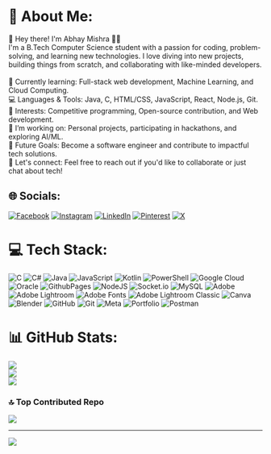 # 💫 About Me:
👋 Hey there! I'm Abhay Mishra 👨‍💻<br>I'm a B.Tech Computer Science student with a passion for coding, problem-solving, and learning new technologies. I love diving into new projects, building things from scratch, and collaborating with like-minded developers.<br><br>🌱 Currently learning: Full-stack web development, Machine Learning, and Cloud Computing.<br>💻 Languages & Tools:  Java, C, HTML/CSS, JavaScript, React, Node.js, Git.<br>👾 Interests: Competitive programming, Open-source contribution, and Web development.<br>🔭 I’m working on: Personal projects, participating in hackathons, and exploring AI/ML.<br>🚀 Future Goals: Become a software engineer and contribute to impactful tech solutions.<br>💬 Let's connect: Feel free to reach out if you'd like to collaborate or just chat about tech!


## 🌐 Socials:
[![Facebook](https://img.shields.io/badge/Facebook-%231877F2.svg?logo=Facebook&logoColor=white)](https://facebook.com/https://www.facebook.com/share/zGtsQcYj7iSVb1zK/) [![Instagram](https://img.shields.io/badge/Instagram-%23E4405F.svg?logo=Instagram&logoColor=white)](https://instagram.com/Abhay_mishra_00) [![LinkedIn](https://img.shields.io/badge/LinkedIn-%230077B5.svg?logo=linkedin&logoColor=white)](https://linkedin.com/in/abhay-mishra-804761225) [![Pinterest](https://img.shields.io/badge/Pinterest-%23E60023.svg?logo=Pinterest&logoColor=white)](https://pinterest.com/abhay_mishra_00) [![X](https://img.shields.io/badge/X-black.svg?logo=X&logoColor=white)](https://x.com/abhaymishra8088) 

# 💻 Tech Stack:
![C](https://img.shields.io/badge/c-%2300599C.svg?style=for-the-badge&logo=c&logoColor=white) ![C#](https://img.shields.io/badge/c%23-%23239120.svg?style=for-the-badge&logo=csharp&logoColor=white) ![Java](https://img.shields.io/badge/java-%23ED8B00.svg?style=for-the-badge&logo=openjdk&logoColor=white) ![JavaScript](https://img.shields.io/badge/javascript-%23323330.svg?style=for-the-badge&logo=javascript&logoColor=%23F7DF1E) ![Kotlin](https://img.shields.io/badge/kotlin-%237F52FF.svg?style=for-the-badge&logo=kotlin&logoColor=white) ![PowerShell](https://img.shields.io/badge/PowerShell-%235391FE.svg?style=for-the-badge&logo=powershell&logoColor=white) ![Google Cloud](https://img.shields.io/badge/GoogleCloud-%234285F4.svg?style=for-the-badge&logo=google-cloud&logoColor=white) ![Oracle](https://img.shields.io/badge/Oracle-F80000?style=for-the-badge&logo=oracle&logoColor=white) ![GithubPages](https://img.shields.io/badge/github%20pages-121013?style=for-the-badge&logo=github&logoColor=white) ![NodeJS](https://img.shields.io/badge/node.js-6DA55F?style=for-the-badge&logo=node.js&logoColor=white) ![Socket.io](https://img.shields.io/badge/Socket.io-black?style=for-the-badge&logo=socket.io&badgeColor=010101) ![MySQL](https://img.shields.io/badge/mysql-4479A1.svg?style=for-the-badge&logo=mysql&logoColor=white) ![Adobe](https://img.shields.io/badge/adobe-%23FF0000.svg?style=for-the-badge&logo=adobe&logoColor=white) ![Adobe Lightroom](https://img.shields.io/badge/Adobe%20Lightroom-31A8FF.svg?style=for-the-badge&logo=Adobe%20Lightroom&logoColor=white) ![Adobe Fonts](https://img.shields.io/badge/Adobe%20Fonts-000B1D.svg?style=for-the-badge&logo=Adobe%20Fonts&logoColor=white) ![Adobe Lightroom Classic](https://img.shields.io/badge/Adobe%20Lightroom%20Classic-31A8FF.svg?style=for-the-badge&logo=Adobe%20Lightroom%20Classic&logoColor=white) ![Canva](https://img.shields.io/badge/Canva-%2300C4CC.svg?style=for-the-badge&logo=Canva&logoColor=white) ![Blender](https://img.shields.io/badge/blender-%23F5792A.svg?style=for-the-badge&logo=blender&logoColor=white) ![GitHub](https://img.shields.io/badge/github-%23121011.svg?style=for-the-badge&logo=github&logoColor=white) ![Git](https://img.shields.io/badge/git-%23F05033.svg?style=for-the-badge&logo=git&logoColor=white) ![Meta](https://img.shields.io/badge/Meta-%230467DF.svg?style=for-the-badge&logo=Meta&logoColor=white) ![Portfolio](https://img.shields.io/badge/Portfolio-%23000000.svg?style=for-the-badge&logo=firefox&logoColor=#FF7139) ![Postman](https://img.shields.io/badge/Postman-FF6C37?style=for-the-badge&logo=postman&logoColor=white)
# 📊 GitHub Stats:
![](https://github-readme-stats.vercel.app/api?username=abhaymishra-00&theme=dark&hide_border=false&include_all_commits=true&count_private=true)<br/>
![](https://github-readme-streak-stats.herokuapp.com/?user=abhaymishra-00&theme=dark&hide_border=false)<br/>
![](https://github-readme-stats.vercel.app/api/top-langs/?username=abhaymishra-00&theme=dark&hide_border=false&include_all_commits=true&count_private=true&layout=compact)

### 🔝 Top Contributed Repo
![](https://github-contributor-stats.vercel.app/api?username=abhaymishra-00&limit=5&theme=dark&combine_all_yearly_contributions=true)

---
[![](https://visitcount.itsvg.in/api?id=abhaymishra-00&icon=2&color=6)](https://visitcount.itsvg.in)

<!-- Proudly created with GPRM ( https://gprm.itsvg.in ) -->
